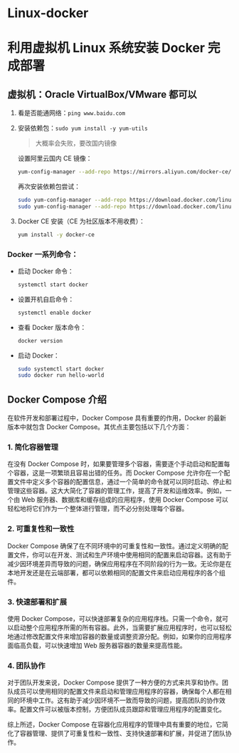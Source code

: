 # Linux-docker
# 利用虚拟机 Linux 系统安装 Docker 完成部署

## 虚拟机：Oracle VirtualBox/VMware 都可以

1. 看是否能通网络：`ping www.baidu.com`
2. 安装依赖包：`sudo yum install -y yum-utils`

    > 大概率会失败，要改国内镜像

    设置阿里云国内 CE 镜像：
    ```sh
    yum-config-manager --add-repo https://mirrors.aliyun.com/docker-ce/linux/centos/docker-ce.repo
    ```

    再次安装依赖包尝试：
    ```sh
    sudo yum-config-manager --add-repo https://download.docker.com/linux/centos/docker-ce.repo
    sudo yum-config-manager --add-repo https://download.docker.com/linux/centos/docker-ce.repo
    ```

3. Docker CE 安装（CE 为社区版本不用收费）：
    ```sh
    yum install -y docker-ce
    ```

### Docker 一系列命令：

- 启动 Docker 命令：
  ```sh
  systemctl start docker
  ```

- 设置开机自启命令：
  ```sh
  systemctl enable docker
  ```

- 查看 Docker 版本命令：
  ```sh
  docker version
  ```

- 启动 Docker：
  ```sh
  sudo systemctl start docker
  sudo docker run hello-world
  ```

## Docker Compose 介绍

在软件开发和部署过程中，Docker Compose 具有重要的作用，Docker 的最新版本中就包含 Docker Compose。其优点主要包括以下几个方面：

### 1. 简化容器管理

在没有 Docker Compose 时，如果要管理多个容器，需要逐个手动启动和配置每个容器，这是一项繁琐且容易出错的任务。而 Docker Compose 允许你在一个配置文件中定义多个容器的配置信息，通过一个简单的命令就可以同时启动、停止和管理这些容器。这大大简化了容器的管理工作，提高了开发和运维效率。例如，一个由 Web 服务器、数据库和缓存组成的应用程序，使用 Docker Compose 可以轻松地将它们作为一个整体进行管理，而不必分别处理每个容器。

### 2. 可重复性和一致性

Docker Compose 确保了在不同环境中的可重复性和一致性。通过定义明确的配置文件，你可以在开发、测试和生产环境中使用相同的配置来启动容器。这有助于减少因环境差异而导致的问题，确保应用程序在不同阶段的行为一致。无论你是在本地开发还是在云端部署，都可以依赖相同的配置文件来启动应用程序的各个组件。

### 3. 快速部署和扩展

使用 Docker Compose，可以快速部署复杂的应用程序栈。只需一个命令，就可以启动整个应用程序所需的所有容器。此外，当需要扩展应用程序时，也可以轻松地通过修改配置文件来增加容器的数量或调整资源分配。例如，如果你的应用程序面临高负载，可以快速增加 Web 服务器容器的数量来提高性能。

### 4. 团队协作

对于团队开发来说，Docker Compose 提供了一种方便的方式来共享和协作。团队成员可以使用相同的配置文件来启动和管理应用程序的容器，确保每个人都在相同的环境中工作。这有助于减少因环境不一致而导致的问题，提高团队的协作效率。配置文件可以被版本控制，方便团队成员跟踪和管理应用程序的配置变化。

综上所述，Docker Compose 在容器化应用程序的管理中具有重要的地位，它简化了容器管理、提供了可重复性和一致性、支持快速部署和扩展，并促进了团队协作。